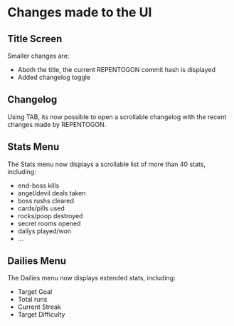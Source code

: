 # Changes made to the UI

## Title Screen

Smaller changes are:

- Aboth the title, the current REPENTOGON commit hash is displayed
- Added changelog toggle

## Changelog

Using TAB, its now possible to open a scrollable changelog with the recent changes made by REPENTOGON.

## Stats Menu

The Stats menu now displays a scrollable list of more than 40 stats, including:

- end-boss kills
- angel/devil deals taken
- boss rushs cleared
- cards/pills used
- rocks/poop destroyed
- secret rooms opened
- dailys played/won
- ...

## Dailies Menu

The Dailies menu now displays extended stats, including:

- Target Goal
- Total runs
- Current Streak
- Target Difficulty
